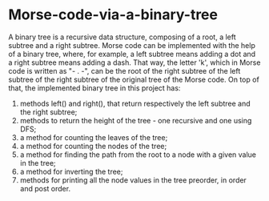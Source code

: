 # Morse-code-via-a-binary-tree
A binary tree is a recursive data structure, composing of a root, a left subtree and a right subtree. Morse code can be implemented with the help of a binary tree, where, for example,
a left subtree means adding a dot and a right subtree means adding a dash. That way, the letter 'k', which in Morse code is written as "- . -", can be the root of the right subtree
of the left subtree of the right subtree of the original tree of the Morse code. On top of that, the implemented binary tree in this project has:
1) methods left() and right(), that return respectively the left subtree and the right subtree;
2) methods to return the height of the tree - one recursive and one using DFS;
3) a method for counting the leaves of the tree;
4) a method for counting the nodes of the tree;
5) a method for finding the path from the root to a node with a given value in the tree;
6) a method for inverting the tree;
7) methods for printing all the node values in the tree preorder, in order and post order.
